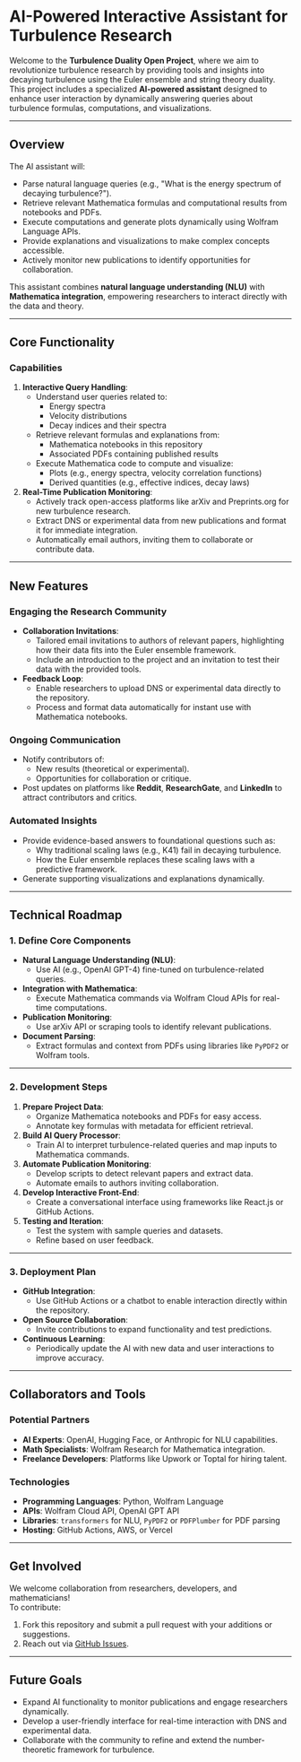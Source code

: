 # **AI-Powered Interactive Assistant for Turbulence Research**

Welcome to the **Turbulence Duality Open Project**, where we aim to revolutionize turbulence research by providing tools and insights into decaying turbulence using the Euler ensemble and string theory duality. This project includes a specialized **AI-powered assistant** designed to enhance user interaction by dynamically answering queries about turbulence formulas, computations, and visualizations.

---

## **Overview**

The AI assistant will:
- Parse natural language queries (e.g., "What is the energy spectrum of decaying turbulence?").
- Retrieve relevant Mathematica formulas and computational results from notebooks and PDFs.
- Execute computations and generate plots dynamically using Wolfram Language APIs.
- Provide explanations and visualizations to make complex concepts accessible.
- Actively monitor new publications to identify opportunities for collaboration.

This assistant combines **natural language understanding (NLU)** with **Mathematica integration**, empowering researchers to interact directly with the data and theory.

---

## **Core Functionality**

### **Capabilities**
1. **Interactive Query Handling**:
   - Understand user queries related to:
     - Energy spectra
     - Velocity distributions
     - Decay indices and their spectra
   - Retrieve relevant formulas and explanations from:
     - Mathematica notebooks in this repository
     - Associated PDFs containing published results
   - Execute Mathematica code to compute and visualize:
     - Plots (e.g., energy spectra, velocity correlation functions)
     - Derived quantities (e.g., effective indices, decay laws)
2. **Real-Time Publication Monitoring**:
   - Actively track open-access platforms like arXiv and Preprints.org for new turbulence research.
   - Extract DNS or experimental data from new publications and format it for immediate integration.
   - Automatically email authors, inviting them to collaborate or contribute data.

---

## **New Features**

### **Engaging the Research Community**
- **Collaboration Invitations**:
  - Tailored email invitations to authors of relevant papers, highlighting how their data fits into the Euler ensemble framework.
  - Include an introduction to the project and an invitation to test their data with the provided tools.
- **Feedback Loop**:
  - Enable researchers to upload DNS or experimental data directly to the repository.
  - Process and format data automatically for instant use with Mathematica notebooks.

### **Ongoing Communication**
- Notify contributors of:
  - New results (theoretical or experimental).
  - Opportunities for collaboration or critique.
- Post updates on platforms like **Reddit**, **ResearchGate**, and **LinkedIn** to attract contributors and critics.

### **Automated Insights**
- Provide evidence-based answers to foundational questions such as:
  - Why traditional scaling laws (e.g., K41) fail in decaying turbulence.
  - How the Euler ensemble replaces these scaling laws with a predictive framework.
- Generate supporting visualizations and explanations dynamically.

---

## **Technical Roadmap**

### **1. Define Core Components**
- **Natural Language Understanding (NLU)**:
  - Use AI (e.g., OpenAI GPT-4) fine-tuned on turbulence-related queries.
- **Integration with Mathematica**:
  - Execute Mathematica commands via Wolfram Cloud APIs for real-time computations.
- **Publication Monitoring**:
  - Use arXiv API or scraping tools to identify relevant publications.
- **Document Parsing**:
  - Extract formulas and context from PDFs using libraries like `PyPDF2` or Wolfram tools.

---

### **2. Development Steps**
1. **Prepare Project Data**:
   - Organize Mathematica notebooks and PDFs for easy access.
   - Annotate key formulas with metadata for efficient retrieval.
2. **Build AI Query Processor**:
   - Train AI to interpret turbulence-related queries and map inputs to Mathematica commands.
3. **Automate Publication Monitoring**:
   - Develop scripts to detect relevant papers and extract data.
   - Automate emails to authors inviting collaboration.
4. **Develop Interactive Front-End**:
   - Create a conversational interface using frameworks like React.js or GitHub Actions.
5. **Testing and Iteration**:
   - Test the system with sample queries and datasets.
   - Refine based on user feedback.

---

### **3. Deployment Plan**
- **GitHub Integration**:
  - Use GitHub Actions or a chatbot to enable interaction directly within the repository.
- **Open Source Collaboration**:
  - Invite contributions to expand functionality and test predictions.
- **Continuous Learning**:
  - Periodically update the AI with new data and user interactions to improve accuracy.

---

## **Collaborators and Tools**

### **Potential Partners**
- **AI Experts**: OpenAI, Hugging Face, or Anthropic for NLU capabilities.
- **Math Specialists**: Wolfram Research for Mathematica integration.
- **Freelance Developers**: Platforms like Upwork or Toptal for hiring talent.

### **Technologies**
- **Programming Languages**: Python, Wolfram Language
- **APIs**: Wolfram Cloud API, OpenAI GPT API
- **Libraries**: `transformers` for NLU, `PyPDF2` or `PDFPlumber` for PDF parsing
- **Hosting**: GitHub Actions, AWS, or Vercel

---

## **Get Involved**

We welcome collaboration from researchers, developers, and mathematicians!  
To contribute:
1. Fork this repository and submit a pull request with your additions or suggestions.
2. Reach out via [GitHub Issues](https://github.com/your-repo/issues).

---

## **Future Goals**
- Expand AI functionality to monitor publications and engage researchers dynamically.
- Develop a user-friendly interface for real-time interaction with DNS and experimental data.
- Collaborate with the community to refine and extend the number-theoretic framework for turbulence.
